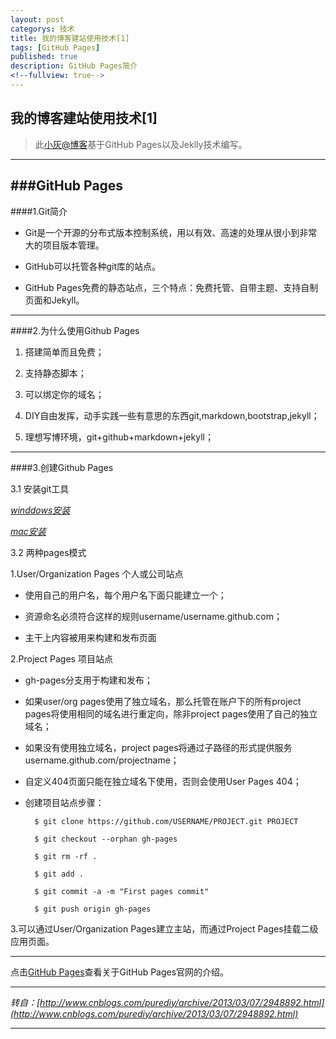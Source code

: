 ```yaml
---
layout: post
categorys: 技术
title: 我的博客建站使用技术[1]
tags: [GitHub Pages]
published: true
description: GitHub Pages简介
<!--fullview: true-->
---
```



## 我的博客建站使用技术[1]

> 此[小灰@博客](http://xiaohui.me)基于GitHub Pages以及Jeklly技术编写。

----

###GitHub Pages
---

####1.Git简介

- Git是一个开源的分布式版本控制系统，用以有效、高速的处理从很小到非常大的项目版本管理。

- GitHub可以托管各种git库的站点。

- GitHub Pages免费的静态站点，三个特点：免费托管、自带主题、支持自制页面和Jekyll。

---

####2.为什么使用Github Pages

1. 搭建简单而且免费；

2. 支持静态脚本；

3. 可以绑定你的域名；

4. DIY自由发挥，动手实践一些有意思的东西git,markdown,bootstrap,jekyll；

5. 理想写博环境，git+github+markdown+jekyll；

---

####3.创建Github Pages

3.1 安装git工具

_[winddows安装](http://windows.github.com/)_

_[mac安装](http://mac.github.com/)_

3.2 两种pages模式

1.User/Organization Pages 个人或公司站点

- 使用自己的用户名，每个用户名下面只能建立一个；

- 资源命名必须符合这样的规则username/username.github.com；

- 主干上内容被用来构建和发布页面


2.Project Pages 项目站点

- gh-pages分支用于构建和发布；

- 如果user/org pages使用了独立域名，那么托管在账户下的所有project pages将使用相同的域名进行重定向，除非project pages使用了自己的独立域名；

- 如果没有使用独立域名，project pages将通过子路径的形式提供服务username.github.com/projectname；

- 自定义404页面只能在独立域名下使用，否则会使用User Pages 404；

- 创建项目站点步骤：

		$ git clone https://github.com/USERNAME/PROJECT.git PROJECT

		$ git checkout --orphan gh-pages
	
		$ git rm -rf .

		$ git add .

		$ git commit -a -m "First pages commit"

		$ git push origin gh-pages
	
3.可以通过User/Organization Pages建立主站，而通过Project Pages挂载二级应用页面。

---

点击[GitHub Pages](https://pages.github.com)查看关于GitHub Pages官网的介绍。

---

*转自：[http://www.cnblogs.com/purediy/archive/2013/03/07/2948892.html](http://www.cnblogs.com/purediy/archive/2013/03/07/2948892.html)*

---